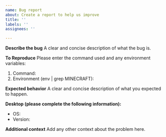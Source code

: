 ```yaml
---
name: Bug report
about: Create a report to help us improve
title: ''
labels: ''
assignees: ''

---
```


**Describe the bug**
A clear and concise description of what the bug is.

**To Reproduce**
Please enter the command used and any environment variables:
1. Command: 
2. Environment (env | grep MINECRAFT):

**Expected behavior**
A clear and concise description of what you expected to happen.

**Desktop (please complete the following information):**
 - OS: 
 - Version: 

**Additional context**
Add any other context about the problem here.
